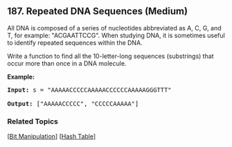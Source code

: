 <!--|This file generated by command(leetcode description); DO NOT EDIT.    |-->
<!--+----------------------------------------------------------------------+-->
<!--|@author    Openset <openset.wang@gmail.com>                           |-->
<!--|@link      https://github.com/openset                                 |-->
<!--|@home      https://github.com/openset/leetcode                        |-->
<!--+----------------------------------------------------------------------+-->

## 187. Repeated DNA Sequences (Medium)

<p>All DNA is composed of a series of nucleotides abbreviated as A, C, G, and T, for example: &quot;ACGAATTCCG&quot;. When studying DNA, it is sometimes useful to identify repeated sequences within the DNA.</p>

<p>Write a function to find all the 10-letter-long sequences (substrings) that occur more than once in a DNA molecule.</p>

<p><strong>Example:</strong></p>

<pre>
<strong>Input:</strong> s = &quot;AAAAACCCCCAAAAACCCCCCAAAAAGGGTTT&quot;

<strong>Output:</strong> [&quot;AAAAACCCCC&quot;, &quot;CCCCCAAAAA&quot;]
</pre>


### Related Topics
[[Bit Manipulation](https://github.com/openset/leetcode/tree/master/tag/bit-manipulation/README.md)] [[Hash Table](https://github.com/openset/leetcode/tree/master/tag/hash-table/README.md)] 